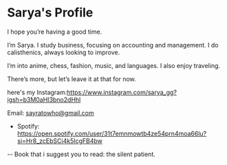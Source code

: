 # Sarya's Profile

I hope you’re having a good time.

I’m Sarya. I study business, focusing on accounting and management. I do calisthenics, always looking to improve.

I’m into anime, chess, fashion, music, and languages. I also enjoy traveling.

There’s more, but let’s leave it at that for now.

here's my Instagram:https://www.instagram.com/sarya_gg?igsh=b3M0aHI3bno2dHhl

Email: sayratowho@gmail.com
- Spotify: https://open.spotify.com/user/31t7emnmowtb4ze54prn4moa66lu?si=Hr8_zcEbSCi4k5IcgFB4bw

--
Book that i suggest you to read: the silent patient.
